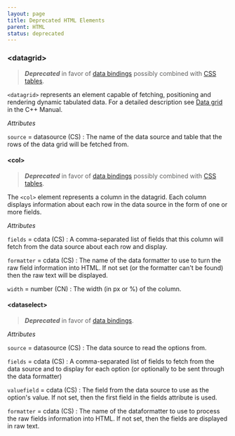 ```yaml
---
layout: page
title: Deprecated HTML Elements
parent: HTML
status: deprecated
---
```


### \<datagrid\>

> ***Deprecated*** in favor of [data bindings](../data_bindings.html) possibly combined with [CSS tables](../CSS/tables.html).

`<datagrid>` represents an element capable of fetching, positioning and rendering dynamic tabulated data. For a detailed description see [Data grid]({{"pages/cpp_manual/element_packages/data_grid.html"|relative_url}}) in the C++ Manual.

_Attributes_

`source` = datasource (CS)
: The name of the data source and table that the rows of the data grid will be fetched from.

#### \<col\>

> ***Deprecated*** in favor of [data bindings](../data_bindings.html) possibly combined with [CSS tables](../CSS/tables.html).

The `<col>` element represents a column in the datagrid. Each column displays information about each row in the data source in the form of one or more fields.

_Attributes_

`fields`  = cdata (CS)
: A comma-separated list of fields that this column will fetch from the data source about each row and display.

`formatter` = cdata (CS)
: The name of the data formatter to use to turn the raw field information into HTML. If not set (or the formatter can't be found) then the raw text will be displayed.

`width` = number (CN)
: The width (in px or %) of the column.

#### \<dataselect\>

> ***Deprecated*** in favor of [data bindings](../data_bindings.html).

_Attributes_

`source` = datasource (CS)
: The data source to read the options from.

`fields` = cdata (CS)
: A comma-separated list of fields to fetch from the data source and to display for each option (or optionally to be sent through the data formatter)

`valuefield` = cdata (CS)
: The field from the data source to use as the option's value. If not set, then the first field in the fields attribute is used.

`formatter` = cdata (CS)
: The name of the dataformatter to use to process the raw fields information into HTML. If not set, then the fields are displayed in raw text.
